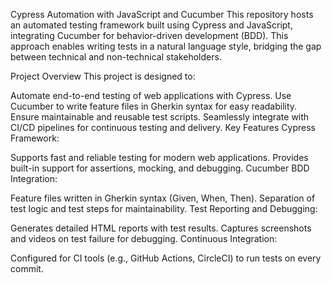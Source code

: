 Cypress Automation with JavaScript and Cucumber
This repository hosts an automated testing framework built using Cypress and JavaScript, integrating Cucumber for behavior-driven development (BDD). This approach enables writing tests in a natural language style, bridging the gap between technical and non-technical stakeholders.

Project Overview
This project is designed to:

Automate end-to-end testing of web applications with Cypress.
Use Cucumber to write feature files in Gherkin syntax for easy readability.
Ensure maintainable and reusable test scripts.
Seamlessly integrate with CI/CD pipelines for continuous testing and delivery.
Key Features
Cypress Framework:

Supports fast and reliable testing for modern web applications.
Provides built-in support for assertions, mocking, and debugging.
Cucumber BDD Integration:

Feature files written in Gherkin syntax (Given, When, Then).
Separation of test logic and test steps for maintainability.
Test Reporting and Debugging:

Generates detailed HTML reports with test results.
Captures screenshots and videos on test failure for debugging.
Continuous Integration:

Configured for CI tools (e.g., GitHub Actions, CircleCI) to run tests on every commit.
